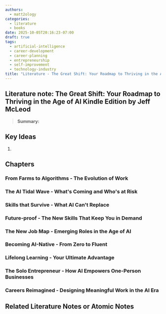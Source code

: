```yaml
---
authors:
  - matt2ology
categories:
  - literature
  - books
date: 2025-10-05T20:16:23-07:00
draft: true
tags:
  - artificial-intelligence
  - career-development
  - career-planning
  - entrepreneurship
  - self-improvement
  - technology-industry
title: "Literature - The Great Shift: Your Roadmap to Thriving in the Age of AI Kindle Edition by Jeff McLeod"
---
```


## Literature note: The Great Shift: Your Roadmap to Thriving in the Age of AI Kindle Edition by Jeff McLeod

<!--
SQ3R Method (Survey, Question, Read, Recite, Review).
Best for: General study and reading comprehension. It’s a well-established method for extracting key information from texts.

1. **Survey:** Skim the chapter to get an overview by examining headings, visuals, and summaries.
2. **Question:** Turn headings and key parts into questions to guide your focus while reading.
3. **Read:** Read the material actively to find answers while noting key ideas.
4. **Recite:** Summarize or recall the information in your own words.
5. **Review:** Go back over the material periodically to reinforce the information.
 -->

> **Summary:**


## Key Ideas

<!-- Idea 1: Key point or insights written in your own words -->

1.

## Chapters

### From Farms to Algorithms - The Evolution of Work

### The AI Tidal Wave - What's Coming and Who's at Risk

### Skills that Survive - What AI Can't Replace

### Future-proof - The New Skills That Keep You in Demand

### The New Job Map - Emerging Roles in the Age of AI

### Becoming AI-Native - From Zero to Fluent

### Lifelong Learning - Your Ultimate Advantage

### The Solo Entrepreneur - How AI Empowers One-Person Businesses

### Careers Reimagined - Designing Meaningful Work in the AI Era

## Related Literature Notes or Atomic Notes
